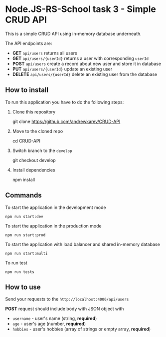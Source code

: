 # Node.JS-RS-School task 3 - Simple CRUD API

This is a simple CRUD API using in-memory database underneath.

The API endpoints are:

- **GET** `api/users` returns all users
- **GET** `api/users/{userId}` returns a user with corresponding `userId`
- **POST** `api/users` create a record about new user and store it in database
- **PUT** `api/users/{userId}` update an existing user
- **DELETE** `api/users/{userId}` delete an existing user from the database

## How to install

To run this application you have to do the following steps:

1. Clone this repository

   git clone https://github.com/andrewkarev/CRUD-API

2. Move to the cloned repo

   cd CRUD-API

3. Switch branch to the `develop`

   git checkout develop

4. Install dependencies

   npm install

## Commands

To start the application in the development mode

    npm run start:dev

To start the application in the production mode

    npm run start:prod

To start the application with load balancer and shared in-memory database

    npm run start:multi

To run test

    npm run tests

## How to use

Send your requests to the
`http://localhost:4000/api/users`

**POST** request should include body with JSON object with

- `username` - user's name (string, **required**)
- `age` - user's age (number, **required**)
- `hobbies` - user's hobbies (array of strings or empty array, **required**)
